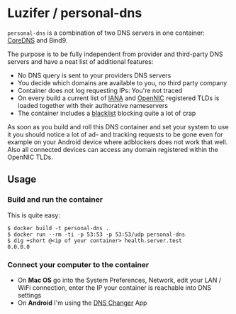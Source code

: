 # Luzifer / personal-dns

`personal-dns` is a combination of two DNS servers in one container: [CoreDNS](https://coredns.io/) and Bind9.

The purpose is to be fully independent from provider and third-party DNS servers and have a neat list of additional features:

- No DNS query is sent to your providers DNS servers
- You decide which domains are available to you, no third party company
- Container does not log requesting IPs: You're not traced
- On every build a current list of [IANA](https://www.iana.org/domains/root/db) and [OpenNIC](https://wiki.opennic.org/opennic/dot) registered TLDs is loaded together with their authorative nameservers
- The container includes a [blacklist](https://github.com/StevenBlack/hosts) blocking quite a lot of crap

As soon as you build and roll this DNS container and set your system to use it you should notice a lot of ad- and tracking requests to be gone even for example on your Android device where adblockers does not work that well. Also all connected devices can access any domain registered within the OpenNIC TLDs.

## Usage

### Build and run the container

This is quite easy:

```console
$ docker build -t personal-dns .
$ docker run --rm -ti -p 53:53 -p 53:53/udp personal-dns
$ dig +short @<ip of your container> health.server.test
0.0.0.0
```

### Connect your computer to the container

- On **Mac OS** go into the System Preferences, Network, edit your LAN / WiFi connection, enter the IP your container is reachable into DNS settings
- On **Android** I'm using the [DNS Changer](https://play.google.com/store/apps/details?id=com.frostnerd.dnschanger) App
